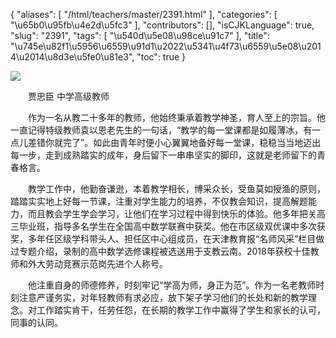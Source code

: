 {
    "aliases": [
        "/html/teachers/master/2391.html"
    ],
    "categories": [
        "\u65b0\u95fb\u4e2d\u5fc3"
    ],
    "contributors": [],
    "isCJKLanguage": true,
    "slug": "2391",
    "tags": [
        "\u540d\u5e08\u98ce\u91c7"
    ],
    "title": "\u745e\u82f1\u5956\u6559\u91d1\u2022\u5341\u4f73\u6559\u5e08\u2014\u2014\u8d3e\u5fe0\u81e3",
    "toc": true
}

![](https://cdn.tfls.online/mirror/full/a7867cc21e8bc16f6e02fba1be17d38ba6546078.jpg)




  





　　贾忠臣 中学高级教师




　　作为一名从教二十多年的教师，他始终秉承着教学神圣，育人至上的宗旨。他一直记得特级教师袁以恩老先生的一句话，“教学的每一堂课都是如履薄冰，有一点儿差错你就完了”。如此由青年时便小心翼翼地备好每一堂课，稳稳当当地迈出每一步，走到成熟踏实的成年，身后留下一串串坚实的脚印，这就是老师留下的青春格言。




　　教学工作中，他勤奋谦逊，本着教学相长，博采众长，受鱼莫如授渔的原则，踏踏实实地上好每一节课，注重对学生能力的培养，不仅教会知识，提高解题能力，而且教会学生学会学习，让他们在学习过程中得到快乐的体验。他多年把关高三毕业班，指导多名学生在全国高中数学联赛中获奖。他在市区级双优课中多次获奖，多年任区级学科带头人、担任区中心组成员，在天津教育报“名师风采”栏目做过专题介绍，录制的高中数学选修课程被选送用于支教云南。2018年获校十佳教师和外大劳动竞赛示范岗先进个人称号。




　　他注重自身的师德修养，时刻牢记“学高为师，身正为范”。作为一名老教师时刻注意严谨务实，对年轻教师有求必应，放下架子学习他们的长处和新的教学理念。对工作踏实肯干，任劳任怨，在长期的教学工作中赢得了学生和家长的认可，同事的认同。




  





  




